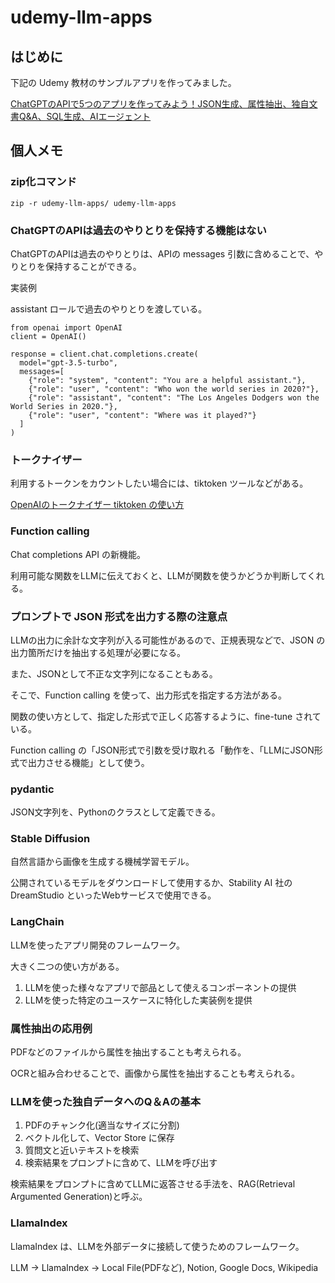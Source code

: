 # udemy-llm-apps

## はじめに

下記の Udemy 教材のサンプルアプリを作ってみました。

[ChatGPTのAPIで5つのアプリを作ってみよう！JSON生成、属性抽出、独自文書Q&A、SQL生成、AIエージェント](https://www.udemy.com/course/llm-apps)

## 個人メモ

### zip化コマンド

`zip -r udemy-llm-apps/ udemy-llm-apps`

### ChatGPTのAPIは過去のやりとりを保持する機能はない

ChatGPTのAPIは過去のやりとりは、APIの messages 引数に含めることで、やりとりを保持することができる。

実装例

assistant ロールで過去のやりとりを渡している。
```
from openai import OpenAI
client = OpenAI()

response = client.chat.completions.create(
  model="gpt-3.5-turbo",
  messages=[
    {"role": "system", "content": "You are a helpful assistant."},
    {"role": "user", "content": "Who won the world series in 2020?"},
    {"role": "assistant", "content": "The Los Angeles Dodgers won the World Series in 2020."},
    {"role": "user", "content": "Where was it played?"}
  ]
)
```

### トークナイザー

利用するトークンをカウントしたい場合には、tiktoken ツールなどがある。

[OpenAIのトークナイザー tiktoken の使い方](https://note.com/npaka/n/ncb4864df31c9)

### Function calling

Chat completions API の新機能。

利用可能な関数をLLMに伝えておくと、LLMが関数を使うかどうか判断してくれる。

### プロンプトで JSON 形式を出力する際の注意点

LLMの出力に余計な文字列が入る可能性があるので、正規表現などで、JSON の出力箇所だけを抽出する処理が必要になる。

また、JSONとして不正な文字列になることもある。

そこで、Function calling を使って、出力形式を指定する方法がある。

関数の使い方として、指定した形式で正しく応答するように、fine-tune されている。

Function calling の「JSON形式で引数を受け取れる「動作を、「LLMにJSON形式で出力させる機能」として使う。

### pydantic

JSON文字列を、Pythonのクラスとして定義できる。

### Stable Diffusion

自然言語から画像を生成する機械学習モデル。

公開されているモデルをダウンロードして使用するか、Stability AI 社の DreamStudio といったWebサービスで使用できる。

### LangChain

LLMを使ったアプリ開発のフレームワーク。

大きく二つの使い方がある。

1. LLMを使った様々なアプリで部品として使えるコンポーネントの提供
2. LLMを使った特定のユースケースに特化した実装例を提供

### 属性抽出の応用例

PDFなどのファイルから属性を抽出することも考えられる。

OCRと組み合わせることで、画像から属性を抽出することも考えられる。

### LLMを使った独自データへのQ＆Aの基本

1. PDFのチャンク化(適当なサイズに分割)
2. ベクトル化して、Vector Store に保存
3. 質問文と近いテキストを検索
4. 検索結果をプロンプトに含めて、LLMを呼び出す

検索結果をプロンプトに含めてLLMに返答させる手法を、RAG(Retrieval Argumented Generation)と呼ぶ。

### LlamaIndex

LlamaIndex は、LLMを外部データに接続して使うためのフレームワーク。

LLM -> LlamaIndex -> Local File(PDFなど), Notion, Google Docs, Wikipedia
